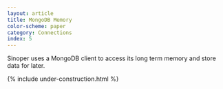 ```yaml
---
layout: article
title: MongoDB Memory
color-scheme: paper
category: Connections
index: 5
---
```


Sinoper uses a MongoDB client to access its long term memory and store data for later.

{% include under-construction.html %}

